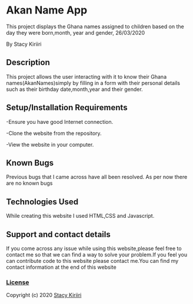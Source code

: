 # Akan Name App

This project displays the Ghana names assigned to children based on the day they were born,month, year and gender, 26/03/2020

By Stacy Kiriiri

## Description

This project allows the user interacting with it to know their Ghana names(AkanNames)simply by filling in a form with their personal
details such as their birthday date,month,year and their gender.

## Setup/Installation Requirements

-Ensure you have good Internet connection.

-Clone the website from the repository.

-View the website in your computer.

## Known Bugs

Previous bugs that I came across have all been resolved. As per now there are no known bugs

## Technologies Used

While creating this website I used HTML,CSS and Javascript.

## Support and contact details

If you come across any issue while using this website,please feel free to contact me so that we can find a way to solve your problem.If you feel you can contribute code to this website please contact me.You can find my contact information at the end of this website

### [License](https://github.com/Akan-name/blob/master/LICENSE)

Copyright (c) 2020 [Stacy Kiriiri](https://github.com/kiriiri)
